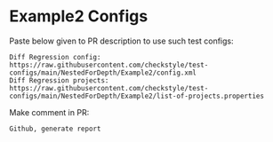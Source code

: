 # Example2 Configs
Paste below given to PR description to use such test configs:
```
Diff Regression config: https://raw.githubusercontent.com/checkstyle/test-configs/main/NestedForDepth/Example2/config.xml
Diff Regression projects: https://raw.githubusercontent.com/checkstyle/test-configs/main/NestedForDepth/Example2/list-of-projects.properties
```
Make comment in PR:
```
Github, generate report
```
